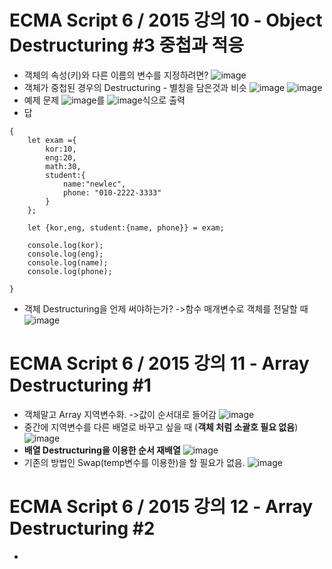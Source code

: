 # ECMA Script 6 / 2015 강의 10 - Object Destructuring #3 중첩과 적응
* 객체의 속성(키)와 다른 이름의 변수를 지정하려면?
![image](https://github.com/resti999/TIL/assets/40667871/ecfbef2b-7f2c-4797-b9bb-53b4e0e651b4)
* 객체가 중첩된 경우의 Destructuring - 별칭을 담은것과 비슷
![image](https://github.com/resti999/TIL/assets/40667871/dd74ef02-0797-4071-b954-ae2e955240bd)
![image](https://github.com/resti999/TIL/assets/40667871/36ea9643-7dcc-45d0-9069-8724973c2060)
* 예제 문제
![image](https://github.com/resti999/TIL/assets/40667871/ba0bf000-141e-4efb-915a-eaee6df469e3)를 ![image](https://github.com/resti999/TIL/assets/40667871/e35a263d-8113-4ac9-b574-7db23089b945)식으로 출력
* 답
```
{
    let exam ={
        kor:10,
        eng:20,
        math:30,
        student:{
            name:"newlec",
            phone: "010-2222-3333"
        }
    };

    let {kor,eng, student:{name, phone}} = exam;

    console.log(kor);
    console.log(eng);
    console.log(name);
    console.log(phone);

}
```
* 객체 Destructuring을 언제 써야하는가? ->함수 매개변수로 객체를 전달할 때
![image](https://github.com/resti999/TIL/assets/40667871/786c855f-390f-4636-ab79-7846e42917b1)

# ECMA Script 6 / 2015 강의 11 - Array Destructuring #1
* 객체말고 Array 지역변수화. ->값이 순서대로 들어감
![image](https://github.com/resti999/TIL/assets/40667871/2762f7a7-6ecb-4827-960a-2d4c852a839c)
* 중간에 지역변수를 다른 배열로 바꾸고 싶을 때 (**객체 처럼 소괄호 필요 없음**)
![image](https://github.com/resti999/TIL/assets/40667871/011a1b60-eb1c-4de1-b740-8121fe402615)
* **배열 Destructuring을 이용한 순서 재배열**
![image](https://github.com/resti999/TIL/assets/40667871/415dbdf5-faed-431c-bffb-f5d69540546d)
* 기존의 방법인 Swap(temp변수를 이용한)을 할 필요가 없음.
![image](https://github.com/resti999/TIL/assets/40667871/554c43c5-fdef-4ba7-83ac-ac6bb2865efc)

# ECMA Script 6 / 2015 강의 12 - Array Destructuring #2
* 






